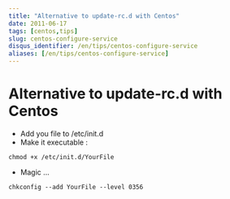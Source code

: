 ```yaml
---
title: "Alternative to update-rc.d with Centos"
date: 2011-06-17
tags: [centos,tips]
slug: centos-configure-service
disqus_identifier: /en/tips/centos-configure-service
aliases: [/en/tips/centos-configure-service]
---
```

# Alternative to update-rc.d with Centos

*	Add you file to /etc/init.d
*	Make it executable : 

```
chmod +x /etc/init.d/YourFile
```

*	Magic ...

```
chkconfig --add YourFile --level 0356 
```







